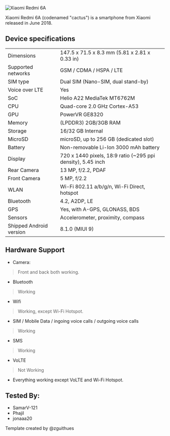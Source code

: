 ![Xiaomi Redmi 6A](https://cdn2.gsmarena.com/vv/pics/xiaomi/xiaomi-redmi-6a-2.jpg)

Xiaomi Redmi 6A (codenamed "cactus") is a smartphone from Xiaomi released in June 2018.

## Device specifications

|                         |                                                                       |
| ----------------------- | :-------------------------------------------------------------------- |
| Dimensions              | 147.5 x 71.5 x 8.3 mm (5.81 x 2.81 x 0.33 in)                         |
| Supported networks      | GSM / CDMA / HSPA / LTE                                               |
| SIM type                | Dual SIM (Nano-SIM, dual stand-by)                                    |
| Voice over LTE          | Yes                                                                   |
| SoC                     | Helio A22 MediaTek MT6762M                                            |
| CPU                     | Quad-core 2.0 GHz Cortex-A53                                          |
| GPU                     | PowerVR GE8320                                                        |
| Memory                  | (LPDDR3) 2GB/3GB RAM                                                  |
| Storage                 | 16/32 GB Internal                                                     |
| MicroSD                 | microSD, up to 256 GB (dedicated slot)                                |
| Battery                 | Non-removable Li-Ion 3000 mAh battery                                 |
| Display                 | 720 x 1440 pixels, 18:9 ratio (~295 ppi density), 5.45 inch           |
| Rear Camera             | 13 MP, f/2.2, PDAF                                                    |
| Front Camera            | 5 MP, f/2.2                                                           |
| WLAN                    | Wi-Fi 802.11 a/b/g/n, Wi-Fi Direct, hotspot                           |
| Bluetooth               | 4.2, A2DP, LE                                                         |
| GPS                     | Yes, with A-GPS, GLONASS, BDS                                         |
| Sensors                 | Accelerometer, proximity, compass                                     |
| Shipped Android version | 8.1.0 (MIUI 9)                                                        |

## Hardware Support

* Camera:
> Front and back both working.

* Bluetooth
> Working

* Wifi
> Working, except Wi-Fi Hotspot.

* SIM / Mobile Data / ingoing voice calls / outgoing voice calls
> Working

* SMS
> Working

* VoLTE
> Not Working

* Everything working
except VoLTE and Wi-Fi Hotspot.

## Tested By:
* SamarV-121
* Phajil
* jonaaa20

Template created by @zguithues